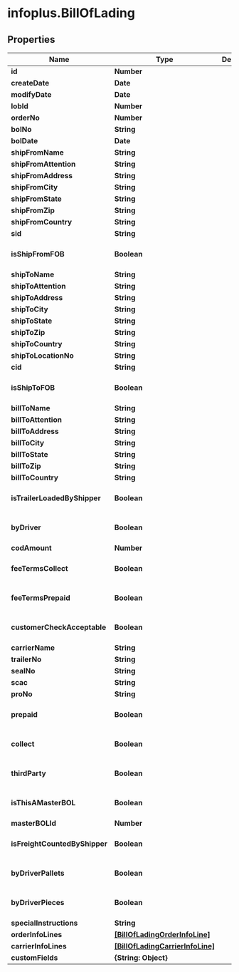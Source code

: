 # infoplus.BillOfLading

## Properties
Name | Type | Description | Notes
------------ | ------------- | ------------- | -------------
**id** | **Number** |  | [optional] 
**createDate** | **Date** |  | [optional] 
**modifyDate** | **Date** |  | [optional] 
**lobId** | **Number** |  | 
**orderNo** | **Number** |  | [optional] 
**bolNo** | **String** |  | 
**bolDate** | **Date** |  | [optional] 
**shipFromName** | **String** |  | [optional] 
**shipFromAttention** | **String** |  | [optional] 
**shipFromAddress** | **String** |  | [optional] 
**shipFromCity** | **String** |  | [optional] 
**shipFromState** | **String** |  | [optional] 
**shipFromZip** | **String** |  | [optional] 
**shipFromCountry** | **String** |  | [optional] 
**sid** | **String** |  | [optional] 
**isShipFromFOB** | **Boolean** |  | [optional] [default to false]
**shipToName** | **String** |  | [optional] 
**shipToAttention** | **String** |  | [optional] 
**shipToAddress** | **String** |  | [optional] 
**shipToCity** | **String** |  | [optional] 
**shipToState** | **String** |  | [optional] 
**shipToZip** | **String** |  | [optional] 
**shipToCountry** | **String** |  | [optional] 
**shipToLocationNo** | **String** |  | [optional] 
**cid** | **String** |  | [optional] 
**isShipToFOB** | **Boolean** |  | [optional] [default to false]
**billToName** | **String** |  | [optional] 
**billToAttention** | **String** |  | [optional] 
**billToAddress** | **String** |  | [optional] 
**billToCity** | **String** |  | [optional] 
**billToState** | **String** |  | [optional] 
**billToZip** | **String** |  | [optional] 
**billToCountry** | **String** |  | [optional] 
**isTrailerLoadedByShipper** | **Boolean** |  | [optional] [default to false]
**byDriver** | **Boolean** |  | [optional] [default to false]
**codAmount** | **Number** |  | [optional] 
**feeTermsCollect** | **Boolean** |  | [optional] [default to false]
**feeTermsPrepaid** | **Boolean** |  | [optional] [default to false]
**customerCheckAcceptable** | **Boolean** |  | [optional] [default to false]
**carrierName** | **String** |  | [optional] 
**trailerNo** | **String** |  | [optional] 
**sealNo** | **String** |  | [optional] 
**scac** | **String** |  | [optional] 
**proNo** | **String** |  | [optional] 
**prepaid** | **Boolean** |  | [optional] [default to false]
**collect** | **Boolean** |  | [optional] [default to false]
**thirdParty** | **Boolean** |  | [optional] [default to false]
**isThisAMasterBOL** | **Boolean** |  | [optional] [default to false]
**masterBOLId** | **Number** |  | [optional] 
**isFreightCountedByShipper** | **Boolean** |  | [optional] [default to false]
**byDriverPallets** | **Boolean** |  | [optional] [default to false]
**byDriverPieces** | **Boolean** |  | [optional] [default to false]
**specialInstructions** | **String** |  | [optional] 
**orderInfoLines** | [**[BillOfLadingOrderInfoLine]**](BillOfLadingOrderInfoLine.md) |  | [optional] 
**carrierInfoLines** | [**[BillOfLadingCarrierInfoLine]**](BillOfLadingCarrierInfoLine.md) |  | [optional] 
**customFields** | **{String: Object}** |  | [optional] 


